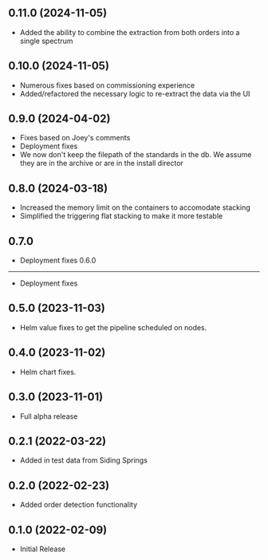 0.11.0 (2024-11-05)
-------------------
- Added the ability to combine the extraction from both orders into a single spectrum

0.10.0 (2024-11-05)
-------------------
- Numerous fixes based on commissioning experience
- Added/refactored the necessary logic to re-extract
  the data via the UI

0.9.0 (2024-04-02)
------------------
- Fixes based on Joey's comments
- Deployment fixes
- We now don't keep the filepath of the standards in the db. We assume they are in the archive
  or are in the install director

0.8.0 (2024-03-18)
------------------
- Increased the memory limit on the containers to accomodate stacking
- Simplified the triggering flat stacking to make it more testable

0.7.0
-----
- Deployment fixes
0.6.0
-----
- Deployment fixes

0.5.0 (2023-11-03)
------------------
- Helm value fixes to get the pipeline scheduled on nodes.

0.4.0 (2023-11-02)
------------------
- Helm chart fixes.

0.3.0 (2023-11-01)
------------------
- Full alpha release

0.2.1 (2022-03-22)
------------------
- Added in test data from Siding Springs

0.2.0 (2022-02-23)
------------------
- Added order detection functionality

0.1.0 (2022-02-09)
------------------
- Initial Release
